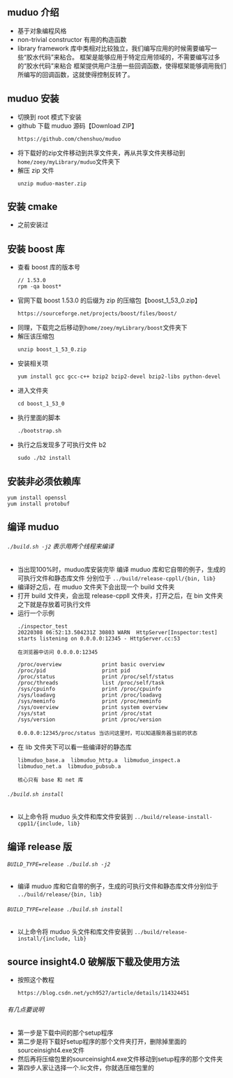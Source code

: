 ## muduo 介绍
 - 基于对象编程风格
 - non-trivial constructor 有用的构造函数
 - library framework
    库中类相对比较独立，我们编写应用的时候需要编写一些“胶水代码”来粘合。
    框架是能够应用于特定应用领域的，不需要编写过多的“胶水代码”来粘合
    框架提供用户注册一些回调函数，使得框架能够调用我们所编写的回调函数，这就使得控制反转了。
## muduo 安装
 - 切换到 root 模式下安装
 - github 下载 muduo 源码【Download ZIP】
    ```
    https://github.com/chenshuo/muduo
    ```
 - 将下载好的zip文件移动到共享文件夹，再从共享文件夹移动到`home/zoey/myLibrary/muduo`文件夹下
 - 解压 zip 文件
    ```
    unzip muduo-master.zip
    ```
## 安装 cmake
 - 之前安装过

## 安装 boost 库
 - 查看 boost 库的版本号
    ```
    // 1.53.0
    rpm -qa boost*
    ```
 - 官网下载 boost 1.53.0 的后缀为 zip 的压缩包【boost_1_53_0.zip】
    ```
    https://sourceforge.net/projects/boost/files/boost/
    ```
 - 同理，下载完之后移动到`home/zoey/myLibrary/boost`文件夹下
 - 解压该压缩包
    ```
    unzip boost_1_53_0.zip
    ```
 - 安装相关项
    ```
    yum install gcc gcc-c++ bzip2 bzip2-devel bzip2-libs python-devel
    ```
 - 进入文件夹
    ```
    cd boost_1_53_0
    ```
 - 执行里面的脚本
    ```
    ./bootstrap.sh
    ```
 - 执行之后发现多了可执行文件 b2
    ```
    sudo ./b2 install
    ```
## 安装非必须依赖库
```
yum install openssl
yum install protobuf
```
## 编译 muduo
###### `./build.sh -j2` 表示用两个线程来编译
 -  当出现100%时，muduo库安装完毕
    编译 muduo 库和它自带的例子，生成的可执行文件和静态库文件
    分别位于 `../build/release-cppll/{bin, lib}`
 - 编译好之后，在 muduo 文件夹下会出现一个 build 文件夹
 - 打开 build 文件夹，会出现 release-cppll 文件夹，打开之后，在 bin 文件夹之下就是存放着可执行文件
 - 运行一个示例
    ```
    ./inspector_test
    20220308 06:52:13.504231Z 30803 WARN  HttpServer[Inspector:test] starts listening on 0.0.0.0:12345 - HttpServer.cc:53
    ```
    ```
    在浏览器中访问 0.0.0.0:12345

    /proc/overview             print basic overview
    /proc/pid                  print pid
    /proc/status               print /proc/self/status
    /proc/threads              list /proc/self/task
    /sys/cpuinfo               print /proc/cpuinfo
    /sys/loadavg               print /proc/loadavg
    /sys/meminfo               print /proc/meminfo
    /sys/overview              print system overview
    /sys/stat                  print /proc/stat
    /sys/version               print /proc/version

    0.0.0.0:12345/proc/status 当访问这里时，可以知道服务器当前的状态
    ```
 - 在 lib 文件夹下可以看一些编译好的静态库
    ```
    libmuduo_base.a  libmuduo_http.a  libmuduo_inspect.a  libmuduo_net.a  libmuduo_pubsub.a

    核心只有 base 和 net 库
    ```

###### `./build.sh install`
 - 以上命令将 muduo 头文件和库文件安装到 `../build/release-install-cpp11/{include, lib}`


## 编译 release 版
###### `BUILD_TYPE=release ./build.sh -j2`
 - 编译 muduo 库和它自带的例子，生成的可执行文件和静态库文件分别位于 `../build/release/{bin, lib}`
###### `BUILD_TYPE=release ./build.sh install`
 - 以上命令将 muduo 头文件和库文件安装到 `../build/release-install/{include, lib}`

## source insight4.0 破解版下载及使用方法
 - 按照这个教程
    ```
    https://blog.csdn.net/ych9527/article/details/114324451
    ```
###### 有几点要说明
 - 第一步是下载中间的那个setup程序
 - 第二步是将下载好setup程序的那个文件夹打开，删除掉里面的sourceinsight4.exe文件
 - 然后再将压缩包里的sourceinsight4.exe文件移动到setup程序的那个文件夹
 - 第四步人家让选择一个.lic文件，你就选压缩包里的

